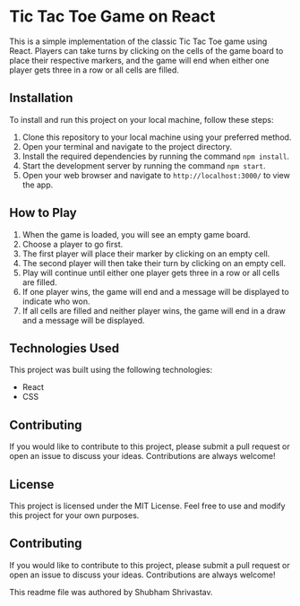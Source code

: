 

# Tic Tac Toe Game on React

This is a simple implementation of the classic Tic Tac Toe game using React. Players can take turns by clicking on the cells of the game board to place their respective markers, and the game will end when either one player gets three in a row or all cells are filled.

## Installation

To install and run this project on your local machine, follow these steps:

1. Clone this repository to your local machine using your preferred method.
2. Open your terminal and navigate to the project directory.
3. Install the required dependencies by running the command `npm install`.
4. Start the development server by running the command `npm start`.
5. Open your web browser and navigate to `http://localhost:3000/` to view the app.

## How to Play

1. When the game is loaded, you will see an empty game board.
2. Choose a player to go first.
3. The first player will place their marker by clicking on an empty cell.
4. The second player will then take their turn by clicking on an empty cell.
5. Play will continue until either one player gets three in a row or all cells are filled.
6. If one player wins, the game will end and a message will be displayed to indicate who won.
7. If all cells are filled and neither player wins, the game will end in a draw and a message will be displayed.

## Technologies Used

This project was built using the following technologies:

- React
- CSS

## Contributing

If you would like to contribute to this project, please submit a pull request or open an issue to discuss your ideas. Contributions are always welcome!

## License

This project is licensed under the MIT License. Feel free to use and modify this project for your own purposes.

## Contributing

If you would like to contribute to this project, please submit a pull request or open an issue to discuss your ideas. Contributions are always welcome!

This readme file was authored by Shubham Shrivastav.